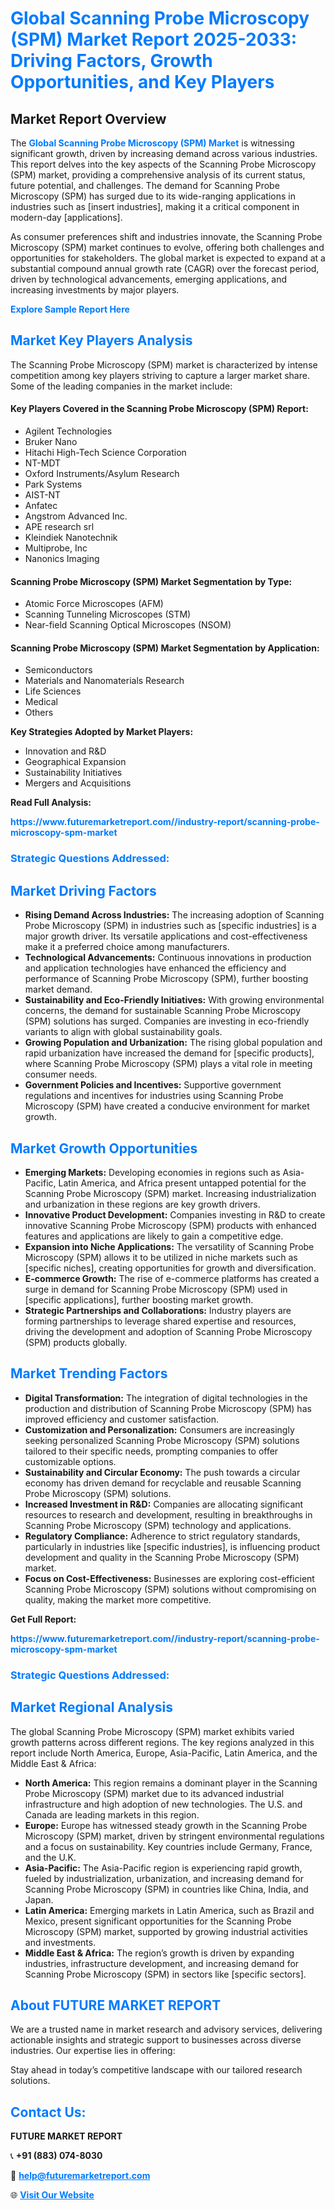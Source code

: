 <h1 style="color: #007BFF;">Global Scanning Probe Microscopy (SPM) Market Report 2025-2033: Driving Factors, Growth Opportunities, and Key Players</h1>

<section id="overview">
<h2>Market Report Overview</h2>
<p>The <a href="https://www.futuremarketreport.com//industry-report/scanning-probe-microscopy-spm-market" style="color: #007BFF; text-decoration: none;"><strong>Global Scanning Probe Microscopy (SPM) Market</strong></a> is witnessing significant growth, driven by increasing demand across various industries. This report delves into the key aspects of the Scanning Probe Microscopy (SPM) market, providing a comprehensive analysis of its current status, future potential, and challenges. The demand for Scanning Probe Microscopy (SPM) has surged due to its wide-ranging applications in industries such as [insert industries], making it a critical component in modern-day [applications].</p>
<p>As consumer preferences shift and industries innovate, the Scanning Probe Microscopy (SPM) market continues to evolve, offering both challenges and opportunities for stakeholders. The global market is expected to expand at a substantial compound annual growth rate (CAGR) over the forecast period, driven by technological advancements, emerging applications, and increasing investments by major players.</p>
</section>

<section id="overview">
<p><a href="https://www.futuremarketreport.com//request-sample/reportId=60432" style="color: #007BFF; text-decoration: none;"><strong>Explore Sample Report Here</strong></a></p>
</section>

<section id="key-players">
<h2 style="color: #007BFF;">Market Key Players Analysis</h2>
<p>The Scanning Probe Microscopy (SPM) market is characterized by intense competition among key players striving to capture a larger market share. Some of the leading companies in the market include:</p>
<h4>Key Players Covered in the Scanning Probe Microscopy (SPM) Report:</h4>
<ul><li>Agilent Technologies</li><li>Bruker Nano</li><li>Hitachi High-Tech Science Corporation</li><li>NT-MDT</li><li>Oxford Instruments/Asylum Research</li><li>Park Systems</li><li>AIST-NT</li><li>Anfatec</li><li>Angstrom Advanced Inc.</li><li>APE research srl</li><li>Kleindiek Nanotechnik</li><li>Multiprobe, Inc</li><li>Nanonics Imaging</li></ul>
<h4>Scanning Probe Microscopy (SPM) Market Segmentation by Type:</h4>
<ul><li>Atomic Force Microscopes (AFM)</li><li>Scanning Tunneling Microscopes (STM)</li><li>Near-field Scanning Optical Microscopes (NSOM)</li></ul>

<h4>Scanning Probe Microscopy (SPM) Market Segmentation by Application:</h4>
<ul><li>Semiconductors</li><li>Materials and Nanomaterials Research</li><li>Life Sciences</li><li>Medical</li><li>Others</li></ul>
<p><strong>Key Strategies Adopted by Market Players:</strong></p>
<ul>
<li>Innovation and R&D</li>
<li>Geographical Expansion</li>
<li>Sustainability Initiatives</li>
<li>Mergers and Acquisitions</li>
</ul>
</section>

<section>
<p><strong>Read Full Analysis: </strong></p><a href="https://www.futuremarketreport.com//industry-report/scanning-probe-microscopy-spm-market" style="color: #007BFF; text-decoration: none;"><strong>https://www.futuremarketreport.com//industry-report/scanning-probe-microscopy-spm-market</strong></a>
<h3 style="color: #007BFF;">Strategic Questions Addressed:</h3>
</section>

<section id="driving-factors">
<h2 style="color: #007BFF;">Market Driving Factors</h2>
<ul>
<li><strong>Rising Demand Across Industries:</strong> The increasing adoption of Scanning Probe Microscopy (SPM) in industries such as [specific industries] is a major growth driver. Its versatile applications and cost-effectiveness make it a preferred choice among manufacturers.</li>
<li><strong>Technological Advancements:</strong> Continuous innovations in production and application technologies have enhanced the efficiency and performance of Scanning Probe Microscopy (SPM), further boosting market demand.</li>
<li><strong>Sustainability and Eco-Friendly Initiatives:</strong> With growing environmental concerns, the demand for sustainable Scanning Probe Microscopy (SPM) solutions has surged. Companies are investing in eco-friendly variants to align with global sustainability goals.</li>
<li><strong>Growing Population and Urbanization:</strong> The rising global population and rapid urbanization have increased the demand for [specific products], where Scanning Probe Microscopy (SPM) plays a vital role in meeting consumer needs.</li>
<li><strong>Government Policies and Incentives:</strong> Supportive government regulations and incentives for industries using Scanning Probe Microscopy (SPM) have created a conducive environment for market growth.</li>
</ul>
</section>

<section id="growth-opportunities">
<h2 style="color: #007BFF;">Market Growth Opportunities</h2>
<ul>
<li><strong>Emerging Markets:</strong> Developing economies in regions such as Asia-Pacific, Latin America, and Africa present untapped potential for the Scanning Probe Microscopy (SPM) market. Increasing industrialization and urbanization in these regions are key growth drivers.</li>
<li><strong>Innovative Product Development:</strong> Companies investing in R&D to create innovative Scanning Probe Microscopy (SPM) products with enhanced features and applications are likely to gain a competitive edge.</li>
<li><strong>Expansion into Niche Applications:</strong> The versatility of Scanning Probe Microscopy (SPM) allows it to be utilized in niche markets such as [specific niches], creating opportunities for growth and diversification.</li>
<li><strong>E-commerce Growth:</strong> The rise of e-commerce platforms has created a surge in demand for Scanning Probe Microscopy (SPM) used in [specific applications], further boosting market growth.</li>
<li><strong>Strategic Partnerships and Collaborations:</strong> Industry players are forming partnerships to leverage shared expertise and resources, driving the development and adoption of Scanning Probe Microscopy (SPM) products globally.</li>
</ul>
</section>

<section id="trending-factors">
<h2 style="color: #007BFF;">Market Trending Factors</h2>
<ul>
<li><strong>Digital Transformation:</strong> The integration of digital technologies in the production and distribution of Scanning Probe Microscopy (SPM) has improved efficiency and customer satisfaction.</li>
<li><strong>Customization and Personalization:</strong> Consumers are increasingly seeking personalized Scanning Probe Microscopy (SPM) solutions tailored to their specific needs, prompting companies to offer customizable options.</li>
<li><strong>Sustainability and Circular Economy:</strong> The push towards a circular economy has driven demand for recyclable and reusable Scanning Probe Microscopy (SPM) solutions.</li>
<li><strong>Increased Investment in R&D:</strong> Companies are allocating significant resources to research and development, resulting in breakthroughs in Scanning Probe Microscopy (SPM) technology and applications.</li>
<li><strong>Regulatory Compliance:</strong> Adherence to strict regulatory standards, particularly in industries like [specific industries], is influencing product development and quality in the Scanning Probe Microscopy (SPM) market.</li>
<li><strong>Focus on Cost-Effectiveness:</strong> Businesses are exploring cost-efficient Scanning Probe Microscopy (SPM) solutions without compromising on quality, making the market more competitive.</li>
</ul>
</section>

<section>
<p><strong>Get Full Report: </strong></p><a href="https://www.futuremarketreport.com//industry-report/scanning-probe-microscopy-spm-market" style="color: #007BFF; text-decoration: none;"><strong>https://www.futuremarketreport.com//industry-report/scanning-probe-microscopy-spm-market</strong></a>
<h3 style="color: #007BFF;">Strategic Questions Addressed:</h3>
</section>


<section id="regional-analysis">
<h2 style="color: #007BFF;">Market Regional Analysis</h2>
<p>The global Scanning Probe Microscopy (SPM) market exhibits varied growth patterns across different regions. The key regions analyzed in this report include North America, Europe, Asia-Pacific, Latin America, and the Middle East & Africa:</p>
<ul>
<li><strong>North America:</strong> This region remains a dominant player in the Scanning Probe Microscopy (SPM) market due to its advanced industrial infrastructure and high adoption of new technologies. The U.S. and Canada are leading markets in this region.</li>
<li><strong>Europe:</strong> Europe has witnessed steady growth in the Scanning Probe Microscopy (SPM) market, driven by stringent environmental regulations and a focus on sustainability. Key countries include Germany, France, and the U.K.</li>
<li><strong>Asia-Pacific:</strong> The Asia-Pacific region is experiencing rapid growth, fueled by industrialization, urbanization, and increasing demand for Scanning Probe Microscopy (SPM) in countries like China, India, and Japan.</li>
<li><strong>Latin America:</strong> Emerging markets in Latin America, such as Brazil and Mexico, present significant opportunities for the Scanning Probe Microscopy (SPM) market, supported by growing industrial activities and investments.</li>
<li><strong>Middle East & Africa:</strong> The region’s growth is driven by expanding industries, infrastructure development, and increasing demand for Scanning Probe Microscopy (SPM) in sectors like [specific sectors].</li>
</ul>
</section>

<footer>
<h2 style="color: #007BFF;">About FUTURE MARKET REPORT</h2>
<p>We are a trusted name in market research and advisory services, delivering actionable insights and strategic support to businesses across diverse industries. Our expertise lies in offering:</p>

<p>Stay ahead in today’s competitive landscape with our tailored research solutions.</p>

<h2 style="color: #007BFF;">Contact Us:</h2>
<p><strong>FUTURE MARKET REPORT</strong></p>
<p>📞 <strong>+91 (883) 074-8030</strong></p>
<p>📧 <strong><a href="mailto:help@futuremarketreport.com" style="color: #007BFF;">help@futuremarketreport.com</a></strong></p>
<p>🌐 <strong><a href="https://www.futuremarketreport.com/" style="color: #007BFF;">Visit Our Website</a></strong></p>
</footer>